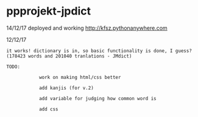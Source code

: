 # ppprojekt-jpdict

14/12/17
deployed and working
http://kfsz.pythonanywhere.com

12/12/17

    it works! dictionary is in, so basic functionality is done, I guess?     
    (178423 words and 201040 tranlations - JMdict)
    
    TODO: 
    
                work on making html/css better 
                
                add kanjis (for v.2)
                
                add variable for judging how common word is
                
                add css
                
